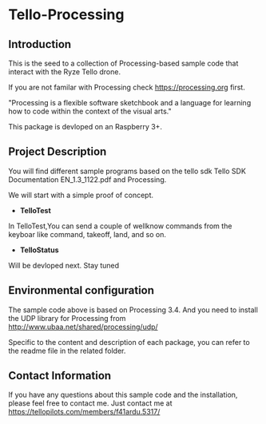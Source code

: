 # Tello-Processing

## Introduction

This is the seed to a collection of Processing-based sample code that interact with the Ryze Tello drone.

If you are not familar with Processing check https://processing.org first. 

"Processing is a flexible software sketchbook and a language for 
learning how to code within the context of the visual arts."

This package is devloped on an Raspberry 3+.

## Project Description

You will find different sample programs based on the tello sdk Tello SDK Documentation EN_1.3_1122.pdf 
and Processing.  

We will start with a simple proof of concept. 

- **TelloTest**

 In TelloTest,You can send a couple of wellknow commands from the keyboar like command, takeoff, land, and so on.  

- **TelloStatus** 
  
 Will be devloped next. Stay tuned

## Environmental configuration

The sample code above is based on Processing 3.4. And you need to install the UDP library for Processing 
from http://www.ubaa.net/shared/processing/udp/

Specific to the content and description of each package, you can refer to the readme file in the related folder.


## Contact Information

If you have any questions about this sample code and the installation, please feel free to contact me. 
Just contact me at https://tellopilots.com/members/f41ardu.5317/


